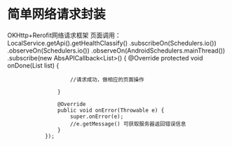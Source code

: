 # 简单网络请求封装
OKHttp+Rerofit网络请求框架
页面调用：
LocalService.getApi().getHealthClassify()
                .subscribeOn(Schedulers.io())
                .observeOn(Schedulers.io())
                .observeOn(AndroidSchedulers.mainThread())
                .subscribe(new AbsAPICallback<List<HealthClassifyBean>>() {
                    @Override
                    protected void onDone(List<HealthClassifyBean> list) {

                        //请求成功，做相应的页面操作

                    }

                    @Override
                    public void onError(Throwable e) {
                        super.onError(e);
                        //e.getMessage() 可获取服务器返回错误信息
                    }
                });


